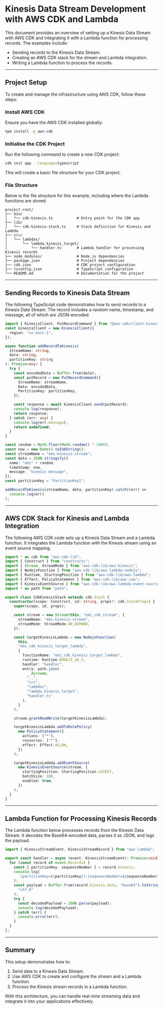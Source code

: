 # Kinesis Data Stream Development with AWS CDK and Lambda

This document provides an overview of setting up a Kinesis Data Stream with AWS CDK and integrating it with a Lambda function for processing records. The examples include:

- Sending records to the Kinesis Data Stream.
- Creating an AWS CDK stack for the stream and Lambda integration.
- Writing a Lambda function to process the records.

---

## Project Setup

To create and manage the infrastructure using AWS CDK, follow these steps:

### Install AWS CDK

Ensure you have the AWS CDK installed globally:

```bash
npm install -g aws-cdk
```

### Initialise the CDK Project

Run the following command to create a new CDK project:

```bash
cdk init app --language=typescript
```

This will create a basic file structure for your CDK project.

### File Structure

Below is the file structure for this example, including where the Lambda functions are stored:

```
project-root/
├── bin/
│   └── cdk-kinesis.ts           # Entry point for the CDK app
├── lib/
│   └── cdk-kinesis-stack.ts     # Stack definition for Kinesis and Lambda
├── src/
│   └── lambdas/
│       └── lambda_kinesis_target/
│           └── handler.ts       # Lambda handler for processing Kinesis records
├── node_modules/                # Node.js dependencies
├── package.json                 # Project dependencies
├── cdk.json                     # CDK project configuration
├── tsconfig.json                # TypeScript configuration
└── README.md                    # Documentation for the project
```

---

## Sending Records to Kinesis Data Stream

The following TypeScript code demonstrates how to send records to a Kinesis Data Stream. The record includes a random name, timestamp, and message, all of which are JSON-encoded.

```typescript
import { KinesisClient, PutRecordCommand } from "@aws-sdk/client-kinesis";
const kinesisClient = new KinesisClient({
  region: "us-east-1",
});

async function addRecordToKinesis(
  streamName: string,
  data: string,
  partitionKey: string
): Promise<any> {
  try {
    const encodedData = Buffer.from(data);
    const putRecord = new PutRecordCommand({
      StreamName: streamName,
      Data: encodedData,
      PartitionKey: partitionKey,
    });

    const response = await kinesisClient.send(putRecord);
    console.log(response);
    return response;
  } catch (err: any) {
    console.log(err.message);
    return undefined;
  }
}

const random = Math.floor(Math.random() * 1000);
const now = new Date().toISOString();
const streamName = "emi-kinesis-stream";
const data = JSON.stringify({
  name: "emi" + random,
  timeStamp: now,
  message: "kinesis message",
});
const partitionKey = "PartitionKey1";

addRecordToKinesis(streamName, data, partitionKey).catch((err) =>
  console.log(err)
);
```

---

## AWS CDK Stack for Kinesis and Lambda Integration

The following AWS CDK code sets up a Kinesis Data Stream and a Lambda function. It integrates the Lambda function with the Kinesis stream using an event source mapping.

```typescript
import * as cdk from "aws-cdk-lib";
import { Construct } from "constructs";
import { Stream, StreamMode } from "aws-cdk-lib/aws-kinesis";
import { NodejsFunction } from "aws-cdk-lib/aws-lambda-nodejs";
import { Runtime, StartingPosition } from "aws-cdk-lib/aws-lambda";
import { Effect, PolicyStatement } from "aws-cdk-lib/aws-iam";
import { KinesisEventSource } from "aws-cdk-lib/aws-lambda-event-sources";
import * as path from "path";

export class CdkKinesisStack extends cdk.Stack {
  constructor(scope: Construct, id: string, props?: cdk.StackProps) {
    super(scope, id, props);

    const stream = new Stream(this, "emi_cdk_stream", {
      streamName: "emi-kinesis-stream",
      streamMode: StreamMode.ON_DEMAND,
    });

    const targetKinesisLambda = new NodejsFunction(
      this,
      "emi_cdk_kinesis_target_lambda",
      {
        functionName: "emi_cdk_kinesis_target_lambda",
        runtime: Runtime.NODEJS_18_X,
        handler: "handler",
        entry: path.join(
          __dirname,
          "..",
          "src",
          "lambdas",
          "lambda_kinesis_target",
          "handler.ts"
        ),
      }
    );

    stream.grantReadWrite(targetKinesisLambda);

    targetKinesisLambda.addToRolePolicy(
      new PolicyStatement({
        actions: ["*"],
        resources: ["*"],
        effect: Effect.ALLOW,
      })
    );

    targetKinesisLambda.addEventSource(
      new KinesisEventSource(stream, {
        startingPosition: StartingPosition.LATEST,
        batchSize: 100,
        enabled: true,
      })
    );
  }
}
```

---

## Lambda Function for Processing Kinesis Records

The Lambda function below processes records from the Kinesis Data Stream. It decodes the Base64-encoded data, parses it as JSON, and logs the payload.

```typescript
import { KinesisStreamEvent, KinesisStreamRecord } from "aws-lambda";

export const handler = async (event: KinesisStreamEvent): Promise<void> => {
  for (const record of event.Records) {
    const { partitionKey, sequenceNumber } = record.kinesis;
    console.log(
      `[partitionKey=${partitionKey}]:[sequenceNumber=${sequenceNumber}]`
    );
    const payload = Buffer.from(record.kinesis.data, "base64").toString(
      "utf-8"
    );
    try {
      const decodedPayload = JSON.parse(payload);
      console.log(decodedPayload);
    } catch (err) {
      console.error(err);
    }
  }
};
```

---

## Summary

This setup demonstrates how to:

1. Send data to a Kinesis Data Stream.
2. Use AWS CDK to create and configure the stream and a Lambda function.
3. Process the Kinesis stream records in a Lambda function.

With this architecture, you can handle real-time streaming data and integrate it into your applications effectively.
